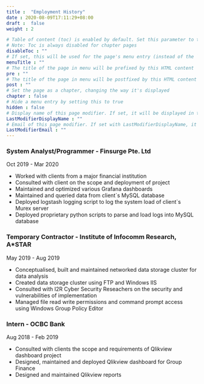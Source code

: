 ```yaml
---
title :  "Employment History"
date : 2020-08-09T17:11:29+08:00
draft :  false
weight : 2

# Table of content (toc) is enabled by default. Set this parameter to true to disable it.
# Note: Toc is always disabled for chapter pages
disableToc : ""
# If set, this will be used for the page's menu entry (instead of the `title` attribute)
menuTitle : ""
# The title of the page in menu will be prefixed by this HTML content
pre : ""
# The title of the page in menu will be postfixed by this HTML content
post : ""
# Set the page as a chapter, changing the way it's displayed
chapter : false
# Hide a menu entry by setting this to true
hidden : false
# Display name of this page modifier. If set, it will be displayed in the footer.
LastModifierDisplayName : ""
# Email of this page modifier. If set with LastModifierDisplayName, it will be displayed in the footer
LastModifierEmail : ""
---
```

### System Analyst/Programmer - Finsurge Pte. Ltd

Oct 2019 - Mar 2020

- Worked with clients from a major financial institution
- Consulted with client on the scope and deployment of project
- Maintained and optimized various Grafana dashboards
- Maintained and queried data from client`s MySQL database
- Deployed logstash logging script to log the system load of client`s Murex server
- Deployed proprietary python scripts to parse and load logs into MySQL database

### Temporary Contractor - Institute of Infocomm Research, A*STAR

May 2019 - Aug 2019

- Conceptualised, built and maintained networked data storage cluster for data analysis
- Created data storage cluster using FTP and Windows IIS
- Consulted with I2R Cyber Security Reseachers on the security and vulnerabilities of implementation
- Managed file read write permissions and command prompt access using Windows Group Policy Editor

### Intern - OCBC Bank

Aug 2018 - Feb 2019

- Consulted with clients the scope and requirements of Qlikview dashboard project
- Designed, maintained and deployed Qlikview dashboard for Group Finance
- Designed and maintained Qlikview reports